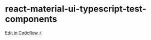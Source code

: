 # react-material-ui-typescript-test-components

[Edit in Codeflow ⚡️](https://stackblitz.com/~/github.com/iamsurajshinde/react-material-ui-typescript-test-components)